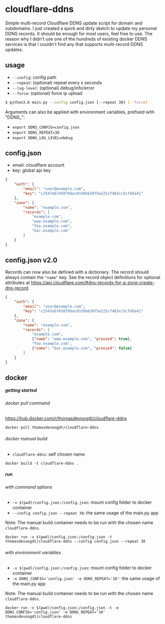 # cloudflare-ddns
Simple multi-record Cloudflare DDNS update script for domain and subdomains.
I just created a quick and dirty sketch to update my personal DDNS records. It should be enough for most users, feel free to use. The reason why I didn't use one of the hundreds of existing docker DDNS services is that I couldn't find any that supports multi-record DDNS updates.

## usage
* ```--config```: config path
* ```--repeat```: (optional) repeat every x seconds
* ```--log-level```: (optional) debug/info/error
* ```--force```: (optional) force ip upload

```bash
$ python3.6 main.py --config config.json [--repeat 30] [--force]
```

Arguments can also be applied with environment variables, prefixed with "DDNS_":
* ```export DDNS_CONFIG=config.json```
* ```export DDNS_REPEAT=30```
* ```export DDNS_LOG_LEVEL=debug```

## config.json
* email: cloudflare account
* key: global api key

```json
{
    "auth": {
        "email": "user@example.com",
        "key": "c2547eb745079dac9320b638f5e225cf483cc5cfdda41"
    },
    "zone": {
        "name": "example.com",
        "records": [
            "example.com",
            "www.example.com",
            "foo.example.com",
            "bar.example.com"
        ]
    }
}
```

## config.json v2.0

Records can now also be defined with a dictionary. The record should always contain the ```"name"``` key. See the record object definitions for optional attributes at https://api.cloudflare.com/#dns-records-for-a-zone-create-dns-record.

```json
{
    "auth": {
        "email": "user@example.com",
        "key": "c2547eb745079dac9320b638f5e225cf483cc5cfdda41"
    },
    "zone": {
        "name": "example.com",
        "records": [
            "example.com",
            {"name": "www.example.com", "proxied": true},
            "foo.example.com",
            {"name": "bar.example.com", "proxied": false}
        ]
    }
}
```

## docker
##### getting started
###### docker pull command
https://hub.docker.com/r/thomasdevoogdt/cloudflare-ddns
```
docker pull thomasdevoogdt/cloudflare-ddns
```

###### docker manual build
* ```cloudflare-ddns```: self chosen name
```
docker build -t cloudflare-ddns .
```

##### run
###### with command options
* ```-v $(pwd)/config.json:/config.json```: mount config folder to docker container
* ```--config config.json --repeat 30```: the same usage of the main.py app

Note: The manual build container needs to be run with the chosen name ```cloudflare-ddns```.
```
docker run -v $(pwd)/config.json:/config.json -t thomasdevoogdt/cloudflare-ddns --config config.json --repeat 30
```

###### with environment variables
* ```-v $(pwd)/config.json:/config.json```: mount config folder to docker container
* ```-e DDNS_CONFIG='config.json' -e DDNS_REPEAT='10'```: the same usage of the main.py app

Note: The manual build container needs to be run with the chosen name ```cloudflare-ddns```.
```
docker run -v $(pwd)/config.json:/config.json -t -e DDNS_CONFIG='config.json' -e DDNS_REPEAT='10' thomasdevoogdt/cloudflare-ddns
```
